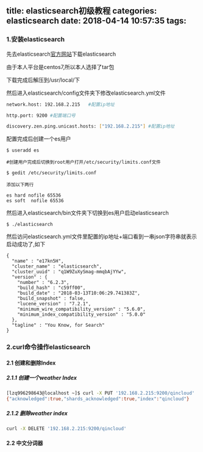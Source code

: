 title: elasticsearch初级教程
categories: elasticsearch
date: 2018-04-14 10:57:35
tags:
---
### 1.安装elasticsearch

先去elasticsearch[官方网站](https://www.elastic.co/downloads/elasticsearch)下载elasticsearch

由于本人平台是centos7,所以本人选择了tar包

下载完成后解压到/usr/local/下

然后进入elasticsearch/config文件夹下修改elasticsearch.yml文件

``` bash
network.host: 192.168.2.215   #配置ip地址

http.port: 9200 #配置端口号

discovery.zen.ping.unicast.hosts: ["192.168.2.215"] #配置ip地址
```

配置完成后创建一个es用户

``` base
$ useradd es

#创建用户完成后切换到root用户打开/etc/security/limits.conf文件

$ gedit /etc/security/limits.conf

添加以下两行

es hard nofile 65536
es soft  nofile 65536
```

然后进入elasticsearch/bin文件夹下切换到es用户启动elasticsearch

``` base
$ ./elasticsearch
```

然后访问elasticsearch.yml文件里配置的ip地址+端口看到一串json字符串就表示启动成功了,如下

``` base
{
  "name" : "e17kn5H",
  "cluster_name" : "elasticsearch",
  "cluster_uuid" : "q1W9ZuXySmag-mmqbAjYYw",
  "version" : {
    "number" : "6.2.3",
    "build_hash" : "c59ff00",
    "build_date" : "2018-03-13T10:06:29.741383Z",
    "build_snapshot" : false,
    "lucene_version" : "7.2.1",
    "minimum_wire_compatibility_version" : "5.6.0",
    "minimum_index_compatibility_version" : "5.0.0"
  },
  "tagline" : "You Know, for Search"
}
```



### 2.curl命令操作elasticsearch

#### 2.1 创建和删除Index

##### 2.1.1 创建一个weather Index
``` bash
[lzq996298643@localhost ~]$ curl -X PUT '192.168.2.215:9200/qincloud'
{"acknowledged":true,"shards_acknowledged":true,"index":"qincloud"}
```

##### 2.1.2 删除weather index
``` bash
curl -X DELETE '192.168.2.215:9200/qincloud'
```

#### 2.2 中文分词器
``` bash

```